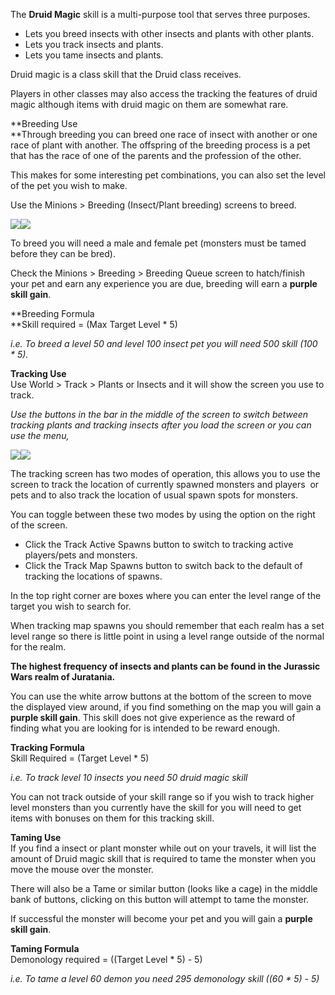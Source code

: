 ---
---
The **Druid Magic** skill is a multi-purpose tool that serves three purposes.

*   Lets you breed insects with other insects and plants with other plants.
*   Lets you track insects and plants.
*   Lets you tame insects and plants.

Druid magic is a class skill that the Druid class receives.

Players in other classes may also access the tracking the features of druid magic although items with druid magic on them are somewhat rare.

**Breeding Use  
**Through breeding you can breed one race of insect with another or one race of plant with another. The offspring of the breeding process is a pet that has the race of one of the parents and the profession of the other.

This makes for some interesting pet combinations, you can also set the level of the pet you wish to make.

Use the Minions > Breeding (Insect/Plant breeding) screens to breed.

[![](https://lohcdn.com/images/t_breedinsects.jpg)](https://lohcdn.com/images/trackplants.jpg)[![](https://lohcdn.com/images/t_breedingplants.jpg)](https://lohcdn.com/images/trackplants.jpg)

To breed you will need a male and female pet (monsters must be tamed before they can be bred).

Check the Minions > Breeding > Breeding Queue screen to hatch/finish your pet and earn any experience you are due, breeding will earn a **purple skill gain**.

**Breeding Formula  
**Skill required = (Max Target Level \* 5)

_i.e. To breed a level 50 and level 100 insect pet you will need 500 skill (100 \* 5)._

**Tracking Use**  
Use World > Track > Plants or Insects and it will show the screen you use to track.

_Use the buttons in the bar in the middle of the screen to switch between tracking plants and tracking insects after you load the screen or you can use the menu,_

[![](https://lohcdn.com/images/t_trackinsects.jpg)](https://lohcdn.com/images/trackinsects.jpg)[![](https://lohcdn.com/images/t_trackplants.jpg)](https://lohcdn.com/images/trackplants.jpg)

The tracking screen has two modes of operation, this allows you to use the screen to track the location of currently spawned monsters and players  or pets and to also track the location of usual spawn spots for monsters.

You can toggle between these two modes by using the option on the right of the screen.

*   Click the Track Active Spawns button to switch to tracking active players/pets and monsters.
*   Click the Track Map Spawns button to switch back to the default of tracking the locations of spawns.

In the top right corner are boxes where you can enter the level range of the target you wish to search for.

When tracking map spawns you should remember that each realm has a set level range so there is little point in using a level range outside of the normal for the realm.

**The highest frequency of insects and plants can be found in the Jurassic Wars realm of Juratania.**

You can use the white arrow buttons at the bottom of the screen to move the displayed view around, if you find something on the map you will gain a **purple skill gain**. This skill does not give experience as the reward of finding what you are looking for is intended to be reward enough.

**Tracking Formula**  
Skill Required = (Target Level \* 5)

_i.e. To track level 10 insects you need 50 druid magic skill_

You can not track outside of your skill range so if you wish to track higher level monsters than you currently have the skill for you will need to get items with bonuses on them for this tracking skill.

**Taming Use**  
If you find a insect or plant monster while out on your travels, it will list the amount of Druid magic skill that is required to tame the monster when you move the mouse over the monster.

There will also be a Tame or similar button (looks like a cage) in the middle bank of buttons, clicking on this button will attempt to tame the monster.

If successful the monster will become your pet and you will gain a **purple skill gain**.

**Taming Formula**  
Demonology required = ((Target Level \* 5) - 5)

_i.e. To tame a level 60 demon you need 295 demonology skill ((60 \* 5) - 5)_